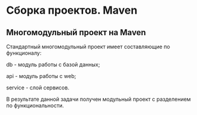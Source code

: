 # Сборка проектов. Maven 

## Многомодульный проект на Maven

Стандартный многомодульный проект имеет составляющие по функционалу:

db - модуль работы с базой данных;

api - модуль работы с web;

service - слой сервисов.

В результате данной задачи получен модульный проект с разделением по функциональности.
